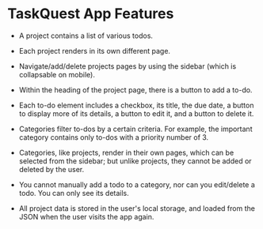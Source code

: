 # TaskQuest App Features
- A project contains a list of various todos.
- Each project renders in its own different page.
- Navigate/add/delete projects pages by using the sidebar (which is collapsable on mobile).
- Within the heading of the project page, there is a button to add a to-do.
- Each to-do element includes a checkbox, its title, the due date, a button to display more of its details, a button to edit it, and a button to delete it.

- Categories filter to-dos by a certain criteria. For example, the important category contains only to-dos with a priority number of 3.
- Categories, like projects, render in their own pages, which can be selected from the sidebar; but unlike projects, they cannot be added or deleted by the user.
- You cannot manually add a todo to a category, nor can you edit/delete a todo. You can only see its details.

- All project data is stored in the user's local storage, and loaded from the JSON when the user visits the app again.